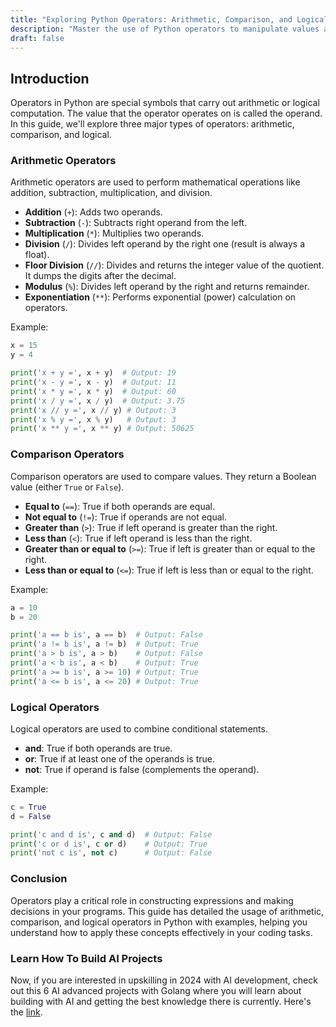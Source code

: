 ```yaml
---
title: "Exploring Python Operators: Arithmetic, Comparison, and Logical Operations"
description: "Master the use of Python operators to manipulate values and control the flow of your programs. This comprehensive guide covers arithmetic, comparison, and logical operators with practical code examples."
draft: false
---
```


## Introduction

Operators in Python are special symbols that carry out arithmetic or logical computation. The value that the operator operates on is called the operand. In this guide, we'll explore three major types of operators: arithmetic, comparison, and logical.

### Arithmetic Operators

Arithmetic operators are used to perform mathematical operations like addition, subtraction, multiplication, and division.

- **Addition** (`+`): Adds two operands.
- **Subtraction** (`-`): Subtracts right operand from the left.
- **Multiplication** (`*`): Multiplies two operands.
- **Division** (`/`): Divides left operand by the right one (result is always a float).
- **Floor Division** (`//`): Divides and returns the integer value of the quotient. It dumps the digits after the decimal.
- **Modulus** (`%`): Divides left operand by the right and returns remainder.
- **Exponentiation** (`**`): Performs exponential (power) calculation on operators.

Example:

```python
x = 15
y = 4

print('x + y =', x + y)  # Output: 19
print('x - y =', x - y)  # Output: 11
print('x * y =', x * y)  # Output: 60
print('x / y =', x / y)  # Output: 3.75
print('x // y =', x // y) # Output: 3
print('x % y =', x % y)   # Output: 3
print('x ** y =', x ** y) # Output: 50625
```

### Comparison Operators

Comparison operators are used to compare values. They return a Boolean value (either `True` or `False`).

- **Equal to** (`==`): True if both operands are equal.
- **Not equal to** (`!=`): True if operands are not equal.
- **Greater than** (`>`): True if left operand is greater than the right.
- **Less than** (`<`): True if left operand is less than the right.
- **Greater than or equal to** (`>=`): True if left is greater than or equal to the right.
- **Less than or equal to** (`<=`): True if left is less than or equal to the right.

Example:

```python
a = 10
b = 20

print('a == b is', a == b)  # Output: False
print('a != b is', a != b)  # Output: True
print('a > b is', a > b)    # Output: False
print('a < b is', a < b)    # Output: True
print('a >= b is', a >= 10) # Output: True
print('a <= b is', a <= 20) # Output: True
```

### Logical Operators

Logical operators are used to combine conditional statements.

- **and**: True if both operands are true.
- **or**: True if at least one of the operands is true.
- **not**: True if operand is false (complements the operand).

Example:

```python
c = True
d = False

print('c and d is', c and d)  # Output: False
print('c or d is', c or d)    # Output: True
print('not c is', not c)      # Output: False
```

### Conclusion

Operators play a critical role in constructing expressions and making decisions in your programs. This guide has detailed the usage of arithmetic, comparison, and logical operators in Python with examples, helping you understand how to apply these concepts effectively in your coding tasks.

### Learn How To Build AI Projects

Now, if you are interested in upskilling in 2024 with AI development, check out this 6 AI advanced projects with Golang where you will learn about building with AI and getting the best knowledge there is currently. Here's the [link](https://akhilsharmatech.gumroad.com/l/zgxqq).
